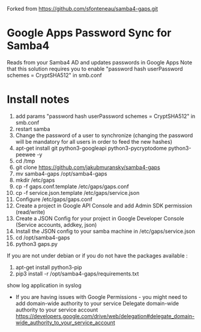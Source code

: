 Forked from https://github.com/sfonteneau/samba4-gaps.git

Google Apps Password Sync for Samba4 
===========

Reads from your Samba4 AD and updates passwords in Google Apps 
Note that this solution requires you to enable "password hash userPassword schemes = CryptSHA512" in smb.conf

Install notes
===========
1. add params "password hash userPassword schemes = CryptSHA512" in smb.conf
2. restart samba
3. Change the password of a user to synchronize (changing the password will be mandatory for all users in order to feed the new hashes)
4. apt-get install git python3-googleapi python3-pycryptodome python3-peewee -y
5. cd /tmp
6. git clone https://github.com/jakubmuransky/samba4-gaps
7. mv samba4-gaps /opt/samba4-gaps
8. mkdir /etc/gaps
9. cp -f gaps.conf.template /etc/gaps/gaps.conf
10. cp -f service.json.template /etc/gaps/service.json
11. Configure /etc/gaps/gaps.conf
12. Create a project in Google API Console and add Admin SDK permission (read/write)
13. Create a JSON Config for your project in Google Developer Console (Service accounts, addkey, json)
14. Install the JSON config to your samba machine in /etc/gaps/service.json 
15. cd /opt/samba4-gaps
16. python3 gaps.py

If you are not under debian or if you do not have the packages available :

1. apt-get install python3-pip
2. pip3 install -r /opt/samba4-gaps/requirements.txt

show log application in syslog

* If you are having issues with Google Permissions - you might need to add domain-wide authority to your service
  Delegate domain-wide authority to your service account https://developers.google.com/drive/web/delegation#delegate_domain-wide_authority_to_your_service_account

